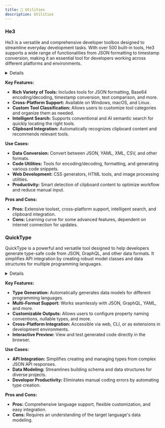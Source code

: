```yaml
---
title: 🔧 Utilities
description: Utilities
---
```


### He3

He3 is a versatile and comprehensive developer toolbox designed to streamline everyday development tasks. With over 500 built-in tools, He3 supports a wide range of functionalities from JSON formatting to timestamp conversion, making it an essential tool for developers working across different platforms and environments.

<details>

**URL:** https://he3.app/en/

**Authors:** `He3, Inc.`

**Integration:**
- **Platforms Supported:** Windows, macOS, Linux
- **API Documentation:** [He3 API Documentation](https://docs.he3app.com)

**Community and Support:**
- **Support Channels:** Help Center, Email Support, GitHub Community
- **Community:** Active user forums and social media groups.

</details>

**Key Features:**
- **Rich Variety of Tools:** Includes tools for JSON formatting, Base64 encoding/decoding, timestamp conversion, text comparison, and more.
- **Cross-Platform Support:** Available on Windows, macOS, and Linux.
- **Custom Tool Classification:** Allows users to customize tool categories and organize them as needed.
- **Intelligent Search:** Supports conventional and AI semantic search for quickly locating the right tools.
- **Clipboard Integration:** Automatically recognizes clipboard content and recommends relevant tools.

**Use Cases:**
- **Data Conversion:** Convert between JSON, YAML, XML, CSV, and other formats.
- **Code Utilities:** Tools for encoding/decoding, formatting, and generating various code snippets.
- **Web Development:** CSS generators, HTML tools, and image processing utilities.
- **Productivity:** Smart detection of clipboard content to optimize workflow and reduce manual input.

**Pros and Cons:**
- **Pros:** Extensive toolset, cross-platform support, intelligent search, and clipboard integration.
- **Cons:** Learning curve for some advanced features, dependent on internet connection for updates.

<LinkCard title="Visit He3" href="https://he3.app/en/" />

### QuickType

QuickType is a powerful and versatile tool designed to help developers generate type-safe code from JSON, GraphQL, and other data formats. It simplifies API integration by creating robust model classes and data structures for multiple programming languages.

<details>

**URL:** https://quicktype.io/

**Authors:** `QuickType Team`

**Integration:**
- **Supported Languages:** Swift, TypeScript, Python, Java, C#, Go, Rust, and more.
- **Installation:** Available as a web app, CLI, and IDE extensions.
- **CLI Installation:**  
  ```bash
  npm install -g quicktype
  ```

**Community and Support:**
- **Support Channels:** GitHub Issues, Documentation, and Developer Forums.
- **Community Contributions:** Open-source contributions through its [GitHub repository](https://github.com/quicktype/quicktype).

</details>

**Key Features:**
- **Type Generation:** Automatically generates data models for different programming languages.
- **Multi-Format Support:** Works seamlessly with JSON, GraphQL, YAML, and more.
- **Customizable Outputs:** Allows users to configure property naming conventions, nullable types, and more.
- **Cross-Platform Integration:** Accessible via web, CLI, or as extensions in development environments.
- **Interactive Preview:** View and test generated code directly in the browser.

**Use Cases:**
- **API Integration:** Simplifies creating and managing types from complex JSON API responses.
- **Data Modeling:** Streamlines building schema and data structures for diverse projects.
- **Developer Productivity:** Eliminates manual coding errors by automating type creation.

**Pros and Cons:**
- **Pros:** Comprehensive language support, flexible customization, and easy integration.
- **Cons:** Requires an understanding of the target language's data modeling.

<LinkCard title="Explore QuickType" href="https://quicktype.io/" />
